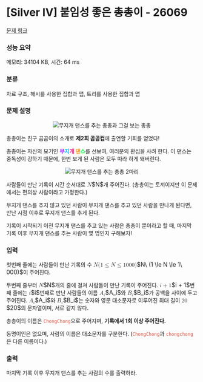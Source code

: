 # [Silver IV] 붙임성 좋은 총총이 - 26069 

[문제 링크](https://www.acmicpc.net/problem/26069) 

### 성능 요약

메모리: 34104 KB, 시간: 64 ms

### 분류

자료 구조, 해시를 사용한 집합과 맵, 트리를 사용한 집합과 맵

### 문제 설명

<p style="text-align: center;"><img alt="무지개 댄스를 추는 총총과 그걸 보는 총총" src="" style="max-height:120px; object-fit:contain; display:inline-block;"></p>

<p>총총이는 친구 곰곰이의 소개로 <strong>제2회 곰곰컵</strong>에 출연할 기회를 얻었다!</p>

<p>총총이는 자신의 묘기인 <strong><span style="color:#8c00ff;">무</span><span style="color:#00b7ff;">지</span><span style="color:#ff0082;">개 </span></strong><span><strong><span style="color:#ff9000;">댄</span><span style="color:#00ff40;">스</span></strong>를 선보여, 여러분의 환심을 사려 한다. 이 댄스는 중독성이 강하기 때문에, 한번 보게 된 사람은 모두 따라 하게 돼버린다.</span></p>

<p style="text-align: center;"><img alt="무지개 댄스를 추는 총총 2마리" src="" style="max-height:120px; object-fit:contain; display:inline-block;"></p>

<p>사람들이 만난 기록이 시간 순서대로 <mjx-container class="MathJax" jax="CHTML" style="font-size: 109%; position: relative;"><mjx-math class="MJX-TEX" aria-hidden="true"><mjx-mi class="mjx-i"><mjx-c class="mjx-c1D441 TEX-I"></mjx-c></mjx-mi></mjx-math><mjx-assistive-mml unselectable="on" display="inline"><math xmlns="http://www.w3.org/1998/Math/MathML"><mi>N</mi></math></mjx-assistive-mml><span aria-hidden="true" class="no-mathjax mjx-copytext">$N$</span></mjx-container>개 주어진다. (총총이는 토끼이지만 이 문제에서는 편의상 사람이라고 가정한다.)</p>

<p>무지개 댄스를 추지 않고 있던 사람이 무지개 댄스를 추고 있던 사람을 만나게 된다면, 만난 시점 이후로 무지개 댄스를 추게 된다.</p>

<p>기록이 시작되기 이전 무지개 댄스를 추고 있는 사람은 총총이 뿐이라고 할 때, 마지막 기록 이후 무지개 댄스를 추는 사람이 몇 명인지 구해보자!</p>

### 입력 

 <p>첫번째 줄에는 사람들이 만난 기록의 수 <mjx-container class="MathJax" jax="CHTML" style="font-size: 109%; position: relative;"><mjx-math class="MJX-TEX" aria-hidden="true"><mjx-mi class="mjx-i"><mjx-c class="mjx-c1D441 TEX-I"></mjx-c></mjx-mi><mjx-mtext class="mjx-n"><mjx-c class="mjx-cA0"></mjx-c></mjx-mtext><mjx-mo class="mjx-n"><mjx-c class="mjx-c28"></mjx-c></mjx-mo><mjx-mn class="mjx-n"><mjx-c class="mjx-c31"></mjx-c></mjx-mn><mjx-mo class="mjx-n" space="4"><mjx-c class="mjx-c2264"></mjx-c></mjx-mo><mjx-mi class="mjx-i" space="4"><mjx-c class="mjx-c1D441 TEX-I"></mjx-c></mjx-mi><mjx-mo class="mjx-n" space="4"><mjx-c class="mjx-c2264"></mjx-c></mjx-mo><mjx-mn class="mjx-n" space="4"><mjx-c class="mjx-c31"></mjx-c></mjx-mn><mjx-mtext class="mjx-n"><mjx-c class="mjx-cA0"></mjx-c></mjx-mtext><mjx-mn class="mjx-n"><mjx-c class="mjx-c30"></mjx-c><mjx-c class="mjx-c30"></mjx-c><mjx-c class="mjx-c30"></mjx-c></mjx-mn><mjx-mo class="mjx-n"><mjx-c class="mjx-c29"></mjx-c></mjx-mo></mjx-math><mjx-assistive-mml unselectable="on" display="inline"><math xmlns="http://www.w3.org/1998/Math/MathML"><mi>N</mi><mtext> </mtext><mo stretchy="false">(</mo><mn>1</mn><mo>≤</mo><mi>N</mi><mo>≤</mo><mn>1</mn><mtext> </mtext><mn>000</mn><mo stretchy="false">)</mo></math></mjx-assistive-mml><span aria-hidden="true" class="no-mathjax mjx-copytext">$N\ (1 \le N \le 1\ 000)$</span></mjx-container>이 주어진다.</p>

<p>두번째 줄부터 <mjx-container class="MathJax" jax="CHTML" style="font-size: 109%; position: relative;"><mjx-math class="MJX-TEX" aria-hidden="true"><mjx-mi class="mjx-i"><mjx-c class="mjx-c1D441 TEX-I"></mjx-c></mjx-mi></mjx-math><mjx-assistive-mml unselectable="on" display="inline"><math xmlns="http://www.w3.org/1998/Math/MathML"><mi>N</mi></math></mjx-assistive-mml><span aria-hidden="true" class="no-mathjax mjx-copytext">$N$</span></mjx-container>개의 줄에 걸쳐 사람들이 만난 기록이 주어진다. <mjx-container class="MathJax" jax="CHTML" style="font-size: 109%; position: relative;"><mjx-math class="MJX-TEX" aria-hidden="true"><mjx-mi class="mjx-i"><mjx-c class="mjx-c1D456 TEX-I"></mjx-c></mjx-mi><mjx-mo class="mjx-n" space="3"><mjx-c class="mjx-c2B"></mjx-c></mjx-mo><mjx-mn class="mjx-n" space="3"><mjx-c class="mjx-c31"></mjx-c></mjx-mn></mjx-math><mjx-assistive-mml unselectable="on" display="inline"><math xmlns="http://www.w3.org/1998/Math/MathML"><mi>i</mi><mo>+</mo><mn>1</mn></math></mjx-assistive-mml><span aria-hidden="true" class="no-mathjax mjx-copytext">$i + 1$</span></mjx-container>번째 줄에는 <mjx-container class="MathJax" jax="CHTML" style="font-size: 109%; position: relative;"><mjx-math class="MJX-TEX" aria-hidden="true"><mjx-mi class="mjx-i"><mjx-c class="mjx-c1D456 TEX-I"></mjx-c></mjx-mi></mjx-math><mjx-assistive-mml unselectable="on" display="inline"><math xmlns="http://www.w3.org/1998/Math/MathML"><mi>i</mi></math></mjx-assistive-mml><span aria-hidden="true" class="no-mathjax mjx-copytext">$i$</span></mjx-container>번째로 만난 사람들의 이름 <mjx-container class="MathJax" jax="CHTML" style="font-size: 109%; position: relative;"><mjx-math class="MJX-TEX" aria-hidden="true"><mjx-msub><mjx-mi class="mjx-i"><mjx-c class="mjx-c1D434 TEX-I"></mjx-c></mjx-mi><mjx-script style="vertical-align: -0.15em;"><mjx-mi class="mjx-i" size="s"><mjx-c class="mjx-c1D456 TEX-I"></mjx-c></mjx-mi></mjx-script></mjx-msub></mjx-math><mjx-assistive-mml unselectable="on" display="inline"><math xmlns="http://www.w3.org/1998/Math/MathML"><msub><mi>A</mi><mi>i</mi></msub></math></mjx-assistive-mml><span aria-hidden="true" class="no-mathjax mjx-copytext">$A_i$</span></mjx-container>와 <mjx-container class="MathJax" jax="CHTML" style="font-size: 109%; position: relative;"><mjx-math class="MJX-TEX" aria-hidden="true"><mjx-msub><mjx-mi class="mjx-i"><mjx-c class="mjx-c1D435 TEX-I"></mjx-c></mjx-mi><mjx-script style="vertical-align: -0.15em;"><mjx-mi class="mjx-i" size="s"><mjx-c class="mjx-c1D456 TEX-I"></mjx-c></mjx-mi></mjx-script></mjx-msub></mjx-math><mjx-assistive-mml unselectable="on" display="inline"><math xmlns="http://www.w3.org/1998/Math/MathML"><msub><mi>B</mi><mi>i</mi></msub></math></mjx-assistive-mml><span aria-hidden="true" class="no-mathjax mjx-copytext">$B_i$</span></mjx-container>가 공백을 사이에 두고 주어진다. <mjx-container class="MathJax" jax="CHTML" style="font-size: 109%; position: relative;"><mjx-math class="MJX-TEX" aria-hidden="true"><mjx-msub><mjx-mi class="mjx-i"><mjx-c class="mjx-c1D434 TEX-I"></mjx-c></mjx-mi><mjx-script style="vertical-align: -0.15em;"><mjx-mi class="mjx-i" size="s"><mjx-c class="mjx-c1D456 TEX-I"></mjx-c></mjx-mi></mjx-script></mjx-msub></mjx-math><mjx-assistive-mml unselectable="on" display="inline"><math xmlns="http://www.w3.org/1998/Math/MathML"><msub><mi>A</mi><mi>i</mi></msub></math></mjx-assistive-mml><span aria-hidden="true" class="no-mathjax mjx-copytext">$A_i$</span></mjx-container>와 <mjx-container class="MathJax" jax="CHTML" style="font-size: 109%; position: relative;"><mjx-math class="MJX-TEX" aria-hidden="true"><mjx-msub><mjx-mi class="mjx-i"><mjx-c class="mjx-c1D435 TEX-I"></mjx-c></mjx-mi><mjx-script style="vertical-align: -0.15em;"><mjx-mi class="mjx-i" size="s"><mjx-c class="mjx-c1D456 TEX-I"></mjx-c></mjx-mi></mjx-script></mjx-msub></mjx-math><mjx-assistive-mml unselectable="on" display="inline"><math xmlns="http://www.w3.org/1998/Math/MathML"><msub><mi>B</mi><mi>i</mi></msub></math></mjx-assistive-mml><span aria-hidden="true" class="no-mathjax mjx-copytext">$B_i$</span></mjx-container>는 숫자와 영문 대소문자로 이루어진 최대 길이 <mjx-container class="MathJax" jax="CHTML" style="font-size: 109%; position: relative;"><mjx-math class="MJX-TEX" aria-hidden="true"><mjx-mn class="mjx-n"><mjx-c class="mjx-c32"></mjx-c><mjx-c class="mjx-c30"></mjx-c></mjx-mn></mjx-math><mjx-assistive-mml unselectable="on" display="inline"><math xmlns="http://www.w3.org/1998/Math/MathML"><mn>20</mn></math></mjx-assistive-mml><span aria-hidden="true" class="no-mathjax mjx-copytext">$20$</span></mjx-container>의 문자열이며, 서로 같지 않다.</p>

<p>총총이의 이름은 <span style="color:#e74c3c;"><code>ChongChong</code></span>으로 주어지며, <strong>기록에서 1회 이상 주어진다.</strong></p>

<p>동명이인은 없으며, 사람의 이름은 대소문자를 구분한다. (<span style="color:#e74c3c;"><code>ChongChong</code></span>과 <span style="color:#e74c3c;"><code>chongchong</code></span>은 다른 이름이다.)</p>

### 출력 

 <p>마지막 기록 이후 무지개 댄스를 추는 사람의 수를 출력하라.</p>

